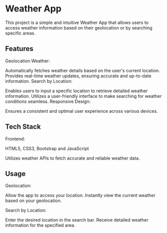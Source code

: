 
# Weather App


This project is a simple and intuitive Weather App that allows users to access weather information based on their geolocation or by searching specific areas.
## Features
Geolocation Weather:

Automatically fetches weather details based on the user's current location.
Provides real-time weather updates, ensuring accurate and up-to-date information.
Search by Location:

Enables users to input a specific location to retrieve detailed weather information.
Utilizes a user-friendly interface to make searching for weather conditions seamless.
Responsive Design:

Ensures a consistent and optimal user experience across various devices.
## Tech Stack

Frontend:

HTML5, CSS3, Bootstrap and JavaScript


Utilizes weather APIs to fetch accurate and reliable weather data.


## Usage

Geolocation:

Allow the app to access your location.
Instantly view the current weather based on your geolocation.

Search by Location:

Enter the desired location in the search bar.
Receive detailed weather information for the specified area.

